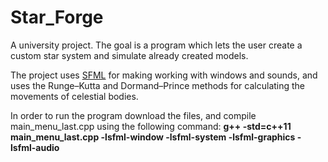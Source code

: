 # Star_Forge
A university project. The goal is a program which lets the user create a custom star system and simulate already created models.

The project uses [SFML](https://www.sfml-dev.org/) for making working with windows and sounds, and uses the Runge–Kutta and Dormand–Prince methods for calculating the movements of celestial bodies.

In order to run the program download the files, and compile main_menu_last.cpp using the following command: **g++ -std=c++11 main_menu_last.cpp -lsfml-window -lsfml-system -lsfml-graphics -lsfml-audio** 
